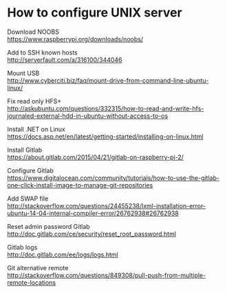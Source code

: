 # How to configure UNIX server #

Download NOOBS  
https://www.raspberrypi.org/downloads/noobs/

Add to SSH known hosts  
http://serverfault.com/a/316100/344046

Mount USB  
http://www.cyberciti.biz/faq/mount-drive-from-command-line-ubuntu-linux/

Fix read only HFS+  
http://askubuntu.com/questions/332315/how-to-read-and-write-hfs-journaled-external-hdd-in-ubuntu-without-access-to-os

Install .NET on Linux  
https://docs.asp.net/en/latest/getting-started/installing-on-linux.html

Install Gitlab  
https://about.gitlab.com/2015/04/21/gitlab-on-raspberry-pi-2/

Configure Gitlab  
https://www.digitalocean.com/community/tutorials/how-to-use-the-gitlab-one-click-install-image-to-manage-git-repositories

Add SWAP file  
http://stackoverflow.com/questions/24455238/lxml-installation-error-ubuntu-14-04-internal-compiler-error/26762938#26762938

Reset admin password Gitlab  
http://doc.gitlab.com/ce/security/reset_root_password.html

Gitlab logs  
http://doc.gitlab.com/ee/logs/logs.html

Git alternative remote  
http://stackoverflow.com/questions/849308/pull-push-from-multiple-remote-locations
